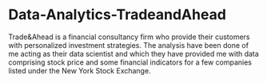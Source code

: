 # Data-Analytics-TradeandAhead
Trade&amp;Ahead is a financial consultancy firm who provide their customers with personalized investment strategies. The analysis have been done of me acting as their data scientist and which they have provided me with data comprising stock price and some financial indicators for a few companies listed under the New York Stock Exchange. 
